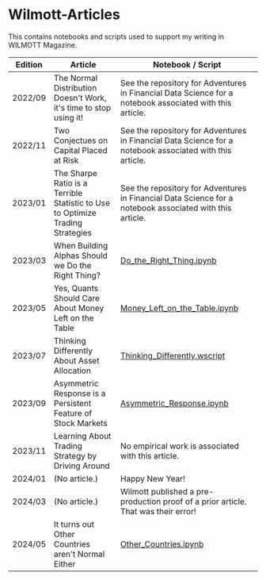 # Wilmott-Articles
This contains notebooks and scripts used to support my writing in WILMOTT Magazine.

| Edition | Article                                                                       | Notebook / Script |
|---------|-------------------------------------------------------------------------------|----------|
| 2022/09 | The Normal Distribution Doesn't Work, it's time to stop using it!             |See the repository for Adventures in Financial Data Science for a notebook associated with this article.|
| 2022/11 | Two Conjectues on Capital Placed at Risk                                      |See the repository for Adventures in Financial Data Science for a notebook associated with this article.|
| 2023/01 | The Sharpe Ratio is a Terrible Statistic to Use to Optimize Trading Strategies|See the repository for Adventures in Financial Data Science for a notebook associated with this article.|
| 2023/03 | When Building Alphas Should we Do the Right Thing?                            |[Do_the_Right_Thing.ipynb](https://www.github.com/Farmhouse121/Wilmott-Articles/blob/main/Do_the_Right_Thing.ipynb)|
| 2023/05 | Yes, Quants Should Care About Money Left on the Table                         |[Money_Left_on_the_Table.ipynb](https://www.github.com/Farmhouse121/Wilmott-Articles/blob/main/Money_Left_on_the_Table.ipynb)|
| 2023/07 | Thinking Differently About Asset Allocation                                   |[Thinking_Differently.wscript](https://www.github.com/Farmhouse121/Wilmott-Articles/blob/main/Thinking_Differently.wscript)|
| 2023/09 | Asymmetric Response is a Persistent Feature of Stock Markets                  |[Asymmetric_Response.ipynb](https://www.github.com/Farmhouse121/Wilmott-Articles/blob/main/Asymmetric_Response.ipynb)|
| 2023/11 | Learning About Trading Strategy by Driving Around                             | No empirical work is associated with this article.|
| 2024/01 | (No article.)                                                                 | Happy New Year! |
| 2024/03 | (No article.)                                                                 | Wilmott published a pre-production proof of a prior article. That was their error! |
| 2024/05 | It turns out Other Countries aren't Normal Either                             |[Other_Countries.ipynb](https://www.github.com/Farmhouse121/Wilmott-Articles/blob/main/Other_Countries.ipynb)|
